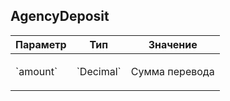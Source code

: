 
## AgencyDeposit


<table>
    <thead>
        <tr><th>Параметр</th><th>Тип</th><th>Значение</th></tr>
    </thead>
    <tbody>
        <tr>
            <td>`amount`</td>
            <td>`Decimal`</td>
            <td><p>Сумма перевода</p></td>
        </tr>
    </tbody>
</table>